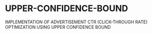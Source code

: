 # UPPER-CONFIDENCE-BOUND
IMPLEMENTATION OF ADVERTISEMENT CTR (CLICK-THROUGH RATE) OPTIMIZATION USING UPPER CONFIDENCE BOUND
